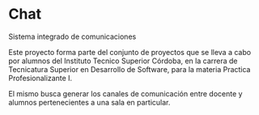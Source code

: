 # Chat
Sistema integrado de comunicaciones

Este proyecto forma parte del conjunto de proyectos que se lleva a cabo por alumnos del Instituto Tecnico Superior Córdoba, en la carrera de
Tecnicatura Superior en Desarrollo de Software, para la materia Practica Profesionalizante I.

El mismo busca generar los canales de comunicación entre docente y alumnos pertenecientes a una sala en particular.
